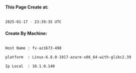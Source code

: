 
   
#### This Page Create at:

```bash

2025-01-17 - 23:39:35 UTC

```

#### Create By Machine:

```bash

Host Name : fv-az1673-498

platform  : Linux-6.8.0-1017-azure-x86_64-with-glibc2.39

Ip Local  : 10.1.0.140

```

